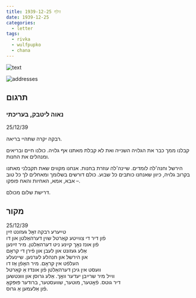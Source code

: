 ```yaml
---
title: וולף 1939-12-25
date: 1939-12-25
categories:
  - letter
tags:
  - rivka
  - wulfpupko
  - chana
---
```


![text](/pupko-papers/assets/images/1939-12-25-content.jpg)

![addresses](/pupko-papers/assets/images/1939-12-25-addresses.jpg)

## תרגום
### נאוה ליטבק, בעריכתי
25/12/39

רבקה יקרה שתהיי בריאה.

קבלנו ממך כבר את הגלויה השנייה ואת לא קבלת מאתנו אף גלויה.
כולנו חיים ובריאים ומנהלים את החנות.

הירשל וחנה'לה לומדים. שיינה'לה עוזרת בחנות. אנחנו מקווים שאת תקבלני מאתנו בקרוב גלויה,
כיוון שאנחנו כותבים כל שבוע. כולם דורשים בשלומך ומאחלים לך כל טוב – אבא, אמא, האחיות 
והאח פופקו.

דרישת שלום מכולם.

## מקור

25/12/39  
טײַערע רבקה זאׇל געזונט זײַן  
פֿון דיר די צווײַטע קאַרטל שוין דערהאַלטן און דו  
פֿון אונז נאׇך קײַנע ניט דערהאַלטן. מיר זײַנען  
אַלע געזונט און לעבן און פֿירן די קראׇם   
און הירשל און חנהלע לערנען. שיינעלע  
העלפֿט אין קראׇם. מיר האׇפֿן אַז דו  
וועסט אין גיכן דערהאַלטן פֿון אונדז אַ קאַרטל  
ווײַל מיר שרײַבן יעדער וואׇך. אַלע גרוסן און וווּנטשען  
דיר גוטס. פֿאׇטער, מוטער, שוועסטער, ברודער פּוּפּקאׇ  
פֿון אַלעמען אַ גרוס.  
